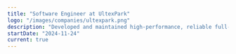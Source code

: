 ```yaml
---
title: "Software Engineer at UltexPark"
logo: "/images/companies/ultexpark.png"
description: "Developed and maintained high-performance, reliable full-stack services using Go and Next.js for a German company."
startDate: "2024-11-24"
current: true
---
```

